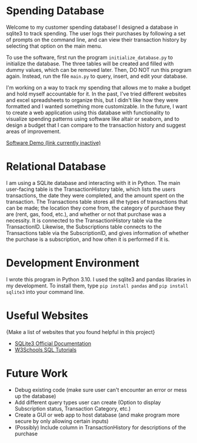 # Spending Database

Welcome to my customer spending database! I designed a database in sqlite3 to track spending. The user logs their purchases by following a set of prompts on the command line, and can view their transaction history by selecting that option on the main menu.

To use the software, first run the program `initialize_database.py` to initialize the database. The three tables will be created and filled with dummy values, which can be removed later. Then, DO NOT run this program again. Instead, run the file `main.py` to query, insert, and edit your database.

I'm working on a way to track my spending that allows me to make a budget and hold myself accountable for it. In the past, I've tried different websites and excel spreadsheets to organize this, but I didn't like how they were formatted and I wanted something more customizable. In the future, I want to create a web application using this database with functionality to visualize spending patterns using software like altair or seaborn, and to design a budget that I can compare to the transaction history and suggest areas of improvement.

[Software Demo (link currently inactive)](http://youtube.link.goes.here)

# Relational Database

I am using a SQLite database and interacting with it in Python. The main user-facing table is the TransactionHistory table, which lists the users transactions, the date they were completed, and the amount spent on the transaction. The Transactions table stores all the types of transactions that can be made; the location they come from, the category of purchase they are (rent, gas, food, etc.), and whether or not that purchase was a necessity. It is connected to the TransactionHistory table via the TransactionID. Likewise, the Subscriptions table connects to the Transactions table via the SubscriptionID, and gives information of whether the purchase is a subscription, and how often it is performed if it is.

# Development Environment

I wrote this program in Python 3.10. I used the sqlite3 and pandas libraries in my development. To install them, type `pip install pandas` and `pip install sqlite3` into your command line.

# Useful Websites

{Make a list of websites that you found helpful in this project}

- [SQLite3 Official Documentation](https://docs.python.org/3.8/library/sqlite3.html)
- [W3Schools SQL Tutorials](https://www.w3schools.com/sql/default.asp)

# Future Work

- Debug existing code (make sure user can't encounter an error or mess up the database)
- Add different query types user can create (Option to display Subscription status, Transaction Category, etc.)
- Create a GUI or web app to host database (and make program more secure by only allowing certain inputs)
- (Possibly) Include column in TransactionHistory for descriptions of the purchase